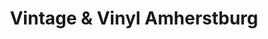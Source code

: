 ---
title: "Vintage & Vinyl Amherstburg"
url: /amherstburg/vintage-und-vinyl-amherstburg/
shop: Musik
---